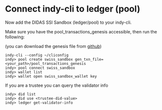 # Connect indy-cli to ledger (pool)

Now add the DIDAS SSI Sandbox (ledger/pool) to your indy-cli.

Make sure you have the pool_transactions_genesis accessible, then run the following:

(you can download the genesis file from [github][def1])

    indy-cli --config ~/cliconfig
    indy> pool create swiss_sandbox gen_txn_file=<your_path>/pool_transactions_genesis
    indy> pool connect swiss_sandbox
    indy> wallet list
    indy> wallet open swiss_sandbox_wallet key

If you are a trustee you can query the validator info

    indy> did list
    indy> did use <trustee-did-value>
    indy> ledger get-validator-info

[def1]: https://raw.githubusercontent.com/DIDAS-swiss/didas-indy-sandbox/main/genesis.json